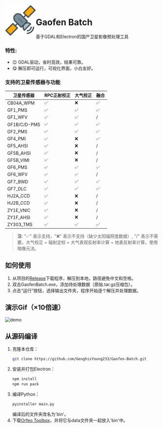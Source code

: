 <img src="https://raw.githubusercontent.com/GenghisYoung233/Gaofen-Batch/main/assets/app_icon.png" alt="logo" align="left" height="100"/>

# Gaofen Batch

基于GDAL和Electron的国产卫星影像预处理工具

### 特性:
- 😉 GDAL驱动，省时高效，结果可靠。
- 😋 解压即可运行，可视化界面，小白友好。

### 支持的卫星传感器与功能

| 卫星传感器 | RPC正射校正 | 大气校正 | 融合 |
|------------|--------------|----------|------|
| CB04A_WPM | ✅ | ❌ | ✅ |
| GF1_PMS | ✅ | ✅ | ✅ |
| GF1_WFV | ✅ | ✅ | / |
| GF1B/C/D-PMS | ✅ | ✅ | ✅ |
| GF2_PMS | ✅ | ✅ | ✅ |
| GF4_PMI | ✅ | ❌ | ✅ |
| GF5_AHSI | ✅ | ❌ | / |
| GF5B_AHSI | ✅ | ❌ | / |
| GF5B_VIMI | ✅ | ❌ | / |
| GF6_PMS | ✅ | ✅ | ✅ |
| GF6_WFV | ✅ | ✅ | / |
| GF7_BWD | ✅ | ✅ | ✅ |
| GF7_DLC | ✅ | ✅ | ✅ |
| HJ2A_CCD | ✅ | ❌ | / |
| HJ2B_CCD | ✅ | ❌ | / |
| ZY1E_VNIC | ✅ | ❌ | / |
| ZY1F_AHSI | ✅ | ❌ | / |
| ZY303_TMS | ✅ | ✅ | ✅ |

> **注**: "✅" 表示支持，"❌" 表示不支持（缺少太阳辐照度数据）, "/" 表示不需要。大气校正 = 辐射定标 + 大气表观反射率计算 + 地表反射率计算，使用暗像元法。

## 如何使用

1. 从项目的[Release](https://github.com/GenghisYoung233/Gaofen-Batch/releases)下载程序，解压到本地，路径避免中文和空格。
2. 双击GaofenBatch.exe，添加待处理数据（原始.tar.gz压缩包）。
3. 点击“运行”按钮，选择输出文件夹，程序开始逐个解压并处理数据。

## 演示Gif（×10倍速）

<img src="/assets/GaofenBatch.gif" alt="demo" width="500"/>

## 从源码编译

1. 克隆本仓库：
    ```bash
    git clone https://github.com/GenghisYoung233/Gaofen-Batch.git
    ```
2. 安装并打包Electron：
    ```bash
    npm install
    npm run pack
    ```
3. 编译Python：
    ```bash
    pyinstaller main.py
    ```
    编译后的文件夹改名为'bin'。
4. 下载[Orfeo Toolbox](https://www.orfeo-toolbox.org/download/)，并将它与data文件夹一起放入'bin'中。
